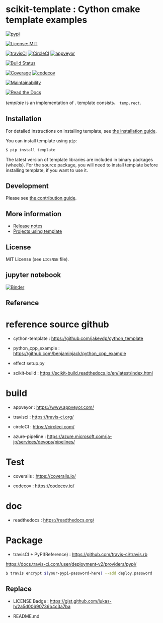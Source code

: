 # scikit-template : Cython cmake template examples

[![pypi](https://img.shields.io/pypi/v/scikit-build-template.svg)](https://pypi.python.org/pypi/scikit-build-template)

[![License: MIT](https://img.shields.io/badge/License-MIT-yellow.svg)](https://opensource.org/licenses/MIT)

[![travisCI](https://img.shields.io/travis/sirokujira/cython-scikit-build-template.svg)](https://travis-ci.org/sirokujira/cython-scikit-build-template)
[![CircleCI](https://circleci.com/gh/Sirokujira/cython-scikit-build-template.svg?style=svg)](https://circleci.com/gh/Sirokujira/cython-scikit-build-template)
[![appveyor](https://ci.appveyor.com/api/projects/status/094vyvbr9r012ial?svg=true)](https://ci.appveyor.com/project/Sirokujira/cython-scikit-build-template)

[![Build Status](https://dev.azure.com/sirokujira/scikit-build-template/_apis/build/status/Sirokujira.cython-scikit-build-template?branchName=master)](https://dev.azure.com/sirokujira/scikit-build-template/_build/latest?definitionId=3&branchName=master)

[![Coverage](https://coveralls.io/repos/github/Sirokujira/cython-scikit-build-template/badge.svg?branch=master)](https://coveralls.io/github/Sirokujira/cython-scikit-build-template?branch=master)
[![codecov](https://codecov.io/gh/Sirokujira/cython-scikit-build-template/branch/master/graph/badge.svg)](https://codecov.io/gh/Sirokujira/cython-scikit-build-template)

[![Maintainability](https://api.codeclimate.com/v1/badges/cbc9bab93741dc329cb7/maintainability)](https://codeclimate.com/github/Sirokujira/cython-scikit-build-template/maintainability)


[![Read the Docs](https://readthedocs.org/projects/cython-scikit-build-template/badge/?version=latest)](https://cython-scikit-build-template.readthedocs.io/en/latest/?badge=latest)


*template* is an implementation of .
template consists、 `temp.rect`.

## Installation

For detailed instructions on installing template, see [the installation guide](https://cython-scikit-build-template.template.org/en/stable/install.html).

You can install template using `pip`:

```sh
$ pip install template
```

The latest version of template libraries are included in binary packages (wheels).
For the source package, you will need to install template before installing template, if you want to use it.

## Development

Please see [the contribution guide](https://cython-scikit-build-template.template.org/en/stable/contribution.html).

## More information

- [Release notes](https://github.com/sirokujira/cython-scikit-build-template/releases)
- [Projects using template](https://github.com/sirokujira/cython-scikit-build-template/wiki/Projects-using-template)

## License

MIT License (see `LICENSE` file).

## jupyter notebook

[![Binder](https://mybinder.org/badge_logo.svg)](https://mybinder.org/v2/gh/Sirokujira/cython-scikit-build-template/master)

## Reference

# reference source github

* cython-template : https://github.com/jakevdp/cython_template

* python_cpp_example : https://github.com/benjaminjack/python_cpp_example

* effect setup.py

* scikit-build : https://scikit-build.readthedocs.io/en/latest/index.html

# build

* appveyor : https://www.appveyor.com/

* travisci : https://travis-ci.org/

* circleCI : https://circleci.com/

* azure-pipeline : https://azure.microsoft.com/ja-jp/services/devops/pipelines/

# Test

* coveralls : https://coveralls.io/

* codecov : https://codecov.io/

# doc

* readthedocs : https://readthedocs.org/

# Package

* travisCI + PyPI(Reference) : https://github.com/travis-ci/travis.rb

https://docs.travis-ci.com/user/deployment-v2/providers/pypi/

```sh
$ travis encrypt $(your-pypi-password-here) --add deploy.password
```

## Replace

* LICENSE Badge : https://gist.github.com/lukas-h/2a5d00690736b4c3a7ba
 
* README.md
